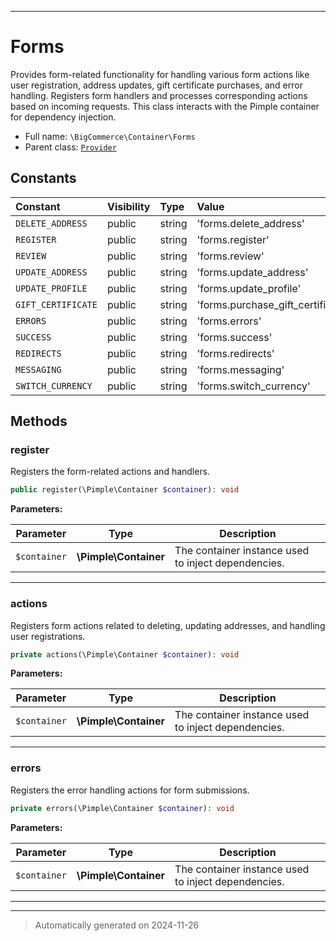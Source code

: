 ***

# Forms

Provides form-related functionality for handling various form actions like user registration, address updates,
gift certificate purchases, and error handling. Registers form handlers and processes corresponding actions
based on incoming requests. This class interacts with the Pimple container for dependency injection.



* Full name: `\BigCommerce\Container\Forms`
* Parent class: [`Provider`](./Provider.md)


## Constants

| Constant | Visibility | Type | Value |
|:---------|:-----------|:-----|:------|
|`DELETE_ADDRESS`|public|string|&#039;forms.delete_address&#039;|
|`REGISTER`|public|string|&#039;forms.register&#039;|
|`REVIEW`|public|string|&#039;forms.review&#039;|
|`UPDATE_ADDRESS`|public|string|&#039;forms.update_address&#039;|
|`UPDATE_PROFILE`|public|string|&#039;forms.update_profile&#039;|
|`GIFT_CERTIFICATE`|public|string|&#039;forms.purchase_gift_certificate&#039;|
|`ERRORS`|public|string|&#039;forms.errors&#039;|
|`SUCCESS`|public|string|&#039;forms.success&#039;|
|`REDIRECTS`|public|string|&#039;forms.redirects&#039;|
|`MESSAGING`|public|string|&#039;forms.messaging&#039;|
|`SWITCH_CURRENCY`|public|string|&#039;forms.switch_currency&#039;|


## Methods


### register

Registers the form-related actions and handlers.

```php
public register(\Pimple\Container $container): void
```








**Parameters:**

| Parameter | Type | Description |
|-----------|------|-------------|
| `$container` | **\Pimple\Container** | The container instance used to inject dependencies. |





***

### actions

Registers form actions related to deleting, updating addresses, and handling user registrations.

```php
private actions(\Pimple\Container $container): void
```








**Parameters:**

| Parameter | Type | Description |
|-----------|------|-------------|
| `$container` | **\Pimple\Container** | The container instance used to inject dependencies. |





***

### errors

Registers the error handling actions for form submissions.

```php
private errors(\Pimple\Container $container): void
```








**Parameters:**

| Parameter | Type | Description |
|-----------|------|-------------|
| `$container` | **\Pimple\Container** | The container instance used to inject dependencies. |





***


***
> Automatically generated on 2024-11-26
